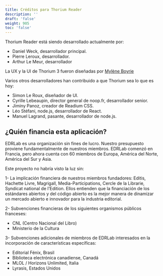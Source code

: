 ```yaml
---
title: Créditos para Thorium Reader
description: ''
draft: 'false'
weight: 905
toc: 'false'
---
```


 <p>Thorium Reader está siendo desarrollado actualmente por:</p>

 <ul class="nobullet">
 <li>Daniel Weck, desarrollador principal.</li>
<li>Pierre Leroux, desarrollador.</li>
 <li>Arthur Le Meur, desarrollador</li>
 </ul>

 <p>La UX y la UI de Thorium 3 fueron diseñadas por <a href="https://www.myleneboyrie.fr/">Mylène Boyrie</a></p>

 <p>Varios otros desarrolladores han contribuido a que Thorium sea lo que es hoy:</p>

 <ul class="nobullet">
 <li>Simon Le Roux, diseñador de UI.</li>
 <li>Cyrille Lebeaupin, director general de noop.fr, desarrollador senior.</li>
 <li>Jiminy Panoz, creador de Readium CSS.</li>
 <li>Léo Stéfani, node.js, desarrollador de React.</li>
 <li>Manuel Lagrand, pasante, desarrollador de node.js.</li>
 </ul>

 <h2>¿Quién financia esta aplicación?</h2>

 <p>  EDRLab es una organización sin fines de lucro. Nuestro presupuesto proviene fundamentalmente de nuestros miembros. EDRLab comenzó en Francia, pero ahora cuenta con 60 miembros de Europa, América del Norte, América del Sur y Asia.  </p>

 <p>Este proyecto no habría visto la luz sin:</p>
 <p>  1- La implicación financiera de nuestros miembros fundadores: Editis, Hachette Livre, Magrigall, Media-Participations, Cercle de la Librarie, Syndicat national de l'Edition. Ellos entienden que la financiación de los estándares abiertos y del código abierto es la mejor manera de dinamizar un mercado abierto e innovador para la industria editorial.  </p>

 <p>2- Subvenciones financieras de los siguientes organismos públicos franceses:</p>
 <ul>
 <li>CNL (Centro Nacional del Libro)</li>
 <li>Ministerio de la Cultura</li>
 </ul>

 <p>  3- Subvenciones adicionales de miembros de EDRLab interesados en la incorporación de características específicas:  </p>
 <ul>
 <li>Editorial Fénix, Brasil</li>
 <li>Biblioteca electrónica canadiense, Canadá</li>
 <li>MLOL / Horizons Unlimited, Italia</li>
 <li>Lyrasis, Estados Unidos</li>
 </ul>
